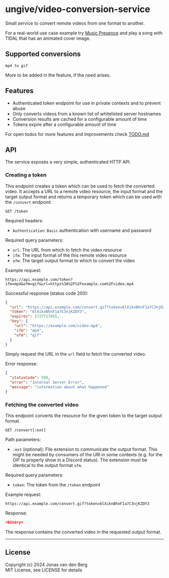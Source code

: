 # ungive/video-conversion-service

Small service to convert remote videos from one format to another.

For a real-world use case example try [Music Presence](https://musicpresence.app)
and play a song with TIDAL that has an animated cover image.

## Supported conversions

```
mp4 to gif
```

More to be added in the feature, if the need arises.

## Features

- Authenticated token endpoint for use in private contexts and to prevent abuse
- Only converts videos from a known list of whitelisted server hostnames
- Conversion results are cached for a configurable amount of time
- Tokens expire after a configurable amount of time

For open todos for more features and improvements check [TODO.md](TODO.md)

## API

The service exposes a very simple, authenticated HTTP API.

### Creating a token

This endpoint creates a token which can be used to fetch the converted video.
It accepts a URL to a remote video resource,
the input format and the target output format
and returns a temporary token which can be used with the `/convert` endpoint.

```
GET /token
```

Required headers:

- `Authentication`: `Basic` authentication with username and password

Required query parameters:

- `url`: The URL from which to fetch the video resource
- `ifm`: The input format of the this remote video resource
- `ofm`: The target output format to which to convert the video

Example request:

```
https://api.example.com/token?ifm=mp4&ofm=gif&url=https%3A%2F%2Fexample.com%2Fvideo.mp4
```

Successful response (status code 200):

```json
{
  "url": "https://api.example.com/convert.gif?token=6lXiknBhnF1a7C3njKZDY3",
  "token": "6lXiknBhnF1a7C3njKZDY3",
  "expires": 1727727055,
  "key": {
    "url": "https://example.com/video.mp4",
    "ifm": "mp4",
    "ofm": "gif"
  }
}
```

Simply request the URL in the `url` field to fetch the converted video.

Error response:

```json
{
  "statusCode": 500,
  "error": "Internal Server Error",
  "message": "information about what happened"
}
```

### Fetching the converted video

This endpoint converts the resource for the given token
to the target output format.

```
GET /convert[:ext]
```

Path parameters:

- `:ext` (optional): File extension to communicate the output format.
  This might be needed by consumers of the URl in some contexts
  (e.g. for the GIF to properly show in a Discord status).
  The extension must be identical to the output format `ofm`.

Required query parameters:

- `token`: The token from the `/token` endpoint

Example request:

```
https://api.example.com/convert.gif?token=6lXiknBhnF1a7C3njKZDY3
```

Response:

```json
<binary>
```

The response contains the converted video in the requested output format.

---

## License

Copyright (c) 2024 Jonas van den Berg  
MIT License, see LICENSE for details
